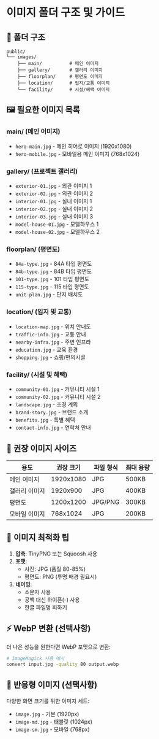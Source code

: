 # 이미지 폴더 구조 및 가이드

## 📁 폴더 구조

```
public/
└── images/
    ├── main/          # 메인 이미지
    ├── gallery/       # 갤러리 이미지
    ├── floorplan/     # 평면도 이미지
    ├── location/      # 입지/교통 이미지
    └── facility/      # 시설/혜택 이미지
```

## 🖼️ 필요한 이미지 목록

### main/ (메인 이미지)
- `hero-main.jpg` - 메인 히어로 이미지 (1920x1080)
- `hero-mobile.jpg` - 모바일용 메인 이미지 (768x1024)

### gallery/ (프로젝트 갤러리)
- `exterior-01.jpg` - 외관 이미지 1
- `exterior-02.jpg` - 외관 이미지 2
- `interior-01.jpg` - 실내 이미지 1
- `interior-02.jpg` - 실내 이미지 2
- `interior-03.jpg` - 실내 이미지 3
- `model-house-01.jpg` - 모델하우스 1
- `model-house-02.jpg` - 모델하우스 2

### floorplan/ (평면도)
- `84a-type.jpg` - 84A 타입 평면도
- `84b-type.jpg` - 84B 타입 평면도
- `101-type.jpg` - 101 타입 평면도
- `115-type.jpg` - 115 타입 평면도
- `unit-plan.jpg` - 단지 배치도

### location/ (입지 및 교통)
- `location-map.jpg` - 위치 안내도
- `traffic-info.jpg` - 교통 안내
- `nearby-infra.jpg` - 주변 인프라
- `education.jpg` - 교육 환경
- `shopping.jpg` - 쇼핑/편의시설

### facility/ (시설 및 혜택)
- `community-01.jpg` - 커뮤니티 시설 1
- `community-02.jpg` - 커뮤니티 시설 2
- `landscape.jpg` - 조경 계획
- `brand-story.jpg` - 브랜드 소개
- `benefits.jpg` - 특별 혜택
- `contact-info.jpg` - 연락처 안내

## 📏 권장 이미지 사이즈

| 용도 | 권장 크기 | 파일 형식 | 최대 용량 |
|------|-----------|-----------|-----------|
| 메인 이미지 | 1920x1080 | JPG | 500KB |
| 갤러리 이미지 | 1920x900 | JPG | 400KB |
| 평면도 | 1200x1200 | JPG/PNG | 300KB |
| 모바일 이미지 | 768x1024 | JPG | 200KB |

## 🎨 이미지 최적화 팁

1. **압축**: TinyPNG 또는 Squoosh 사용
2. **포맷**:
   - 사진: JPG (품질 80-85%)
   - 평면도: PNG (투명 배경 필요시)
3. **네이밍**:
   - 소문자 사용
   - 공백 대신 하이픈(-) 사용
   - 한글 파일명 피하기

## ⚡ WebP 변환 (선택사항)

더 나은 성능을 원한다면 WebP 포맷으로 변환:

```bash
# ImageMagick 사용 예시
convert input.jpg -quality 80 output.webp
```

## 📱 반응형 이미지 (선택사항)

다양한 화면 크기를 위한 이미지 세트:
- `image.jpg` - 기본 (1920px)
- `image-md.jpg` - 태블릿 (1024px)
- `image-sm.jpg` - 모바일 (768px)